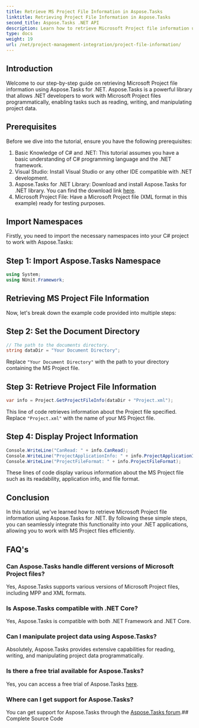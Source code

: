 ```yaml
---
title: Retrieve MS Project File Information in Aspose.Tasks
linktitle: Retrieving Project File Information in Aspose.Tasks
second_title: Aspose.Tasks .NET API
description: Learn how to retrieve Microsoft Project file information using Aspose.Tasks for .NET. Step-by-step guide with code examples.
type: docs
weight: 19
url: /net/project-management-integration/project-file-information/
---
```

## Introduction
Welcome to our step-by-step guide on retrieving Microsoft Project file information using Aspose.Tasks for .NET. Aspose.Tasks is a powerful library that allows .NET developers to work with Microsoft Project files programmatically, enabling tasks such as reading, writing, and manipulating project data.
## Prerequisites
Before we dive into the tutorial, ensure you have the following prerequisites:
1. Basic Knowledge of C# and .NET: This tutorial assumes you have a basic understanding of C# programming language and the .NET framework.
2. Visual Studio: Install Visual Studio or any other IDE compatible with .NET development.
3. Aspose.Tasks for .NET Library: Download and install Aspose.Tasks for .NET library. You can find the download link [here](https://releases.aspose.com/tasks/net/).
4. Microsoft Project File: Have a Microsoft Project file (XML format in this example) ready for testing purposes.

## Import Namespaces
Firstly, you need to import the necessary namespaces into your C# project to work with Aspose.Tasks:
## Step 1: Import Aspose.Tasks Namespace
```csharp
using System;
using NUnit.Framework;
```
## Retrieving MS Project File Information
Now, let's break down the example code provided into multiple steps:
## Step 2: Set the Document Directory
```csharp
// The path to the documents directory.
string dataDir = "Your Document Directory";
```
Replace `"Your Document Directory"` with the path to your directory containing the MS Project file.
## Step 3: Retrieve Project File Information
```csharp
var info = Project.GetProjectFileInfo(dataDir + "Project.xml");
```
This line of code retrieves information about the Project file specified. Replace `"Project.xml"` with the name of your MS Project file.
## Step 4: Display Project Information
```csharp
Console.WriteLine("CanRead: " + info.CanRead);
Console.WriteLine("ProjectApplicationInfo: " + info.ProjectApplicationInfo);
Console.WriteLine("ProjectFileFormat: " + info.ProjectFileFormat);
```
These lines of code display various information about the MS Project file such as its readability, application info, and file format.

## Conclusion
In this tutorial, we've learned how to retrieve Microsoft Project file information using Aspose.Tasks for .NET. By following these simple steps, you can seamlessly integrate this functionality into your .NET applications, allowing you to work with MS Project files efficiently.
## FAQ's
### Can Aspose.Tasks handle different versions of Microsoft Project files?
Yes, Aspose.Tasks supports various versions of Microsoft Project files, including MPP and XML formats.
### Is Aspose.Tasks compatible with .NET Core?
Yes, Aspose.Tasks is compatible with both .NET Framework and .NET Core.
### Can I manipulate project data using Aspose.Tasks?
Absolutely, Aspose.Tasks provides extensive capabilities for reading, writing, and manipulating project data programmatically.
### Is there a free trial available for Aspose.Tasks?
Yes, you can access a free trial of Aspose.Tasks [here](https://releases.aspose.com/).
### Where can I get support for Aspose.Tasks?
You can get support for Aspose.Tasks through the [Aspose.Tasks forum](https://forum.aspose.com/c/tasks/15).## Complete Source Code
